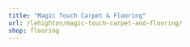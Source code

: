 ```yaml
---
title: "Magic Touch Carpet & Flooring"
url: /lehighton/magic-touch-carpet-and-flooring/
shop: flooring
---
```

